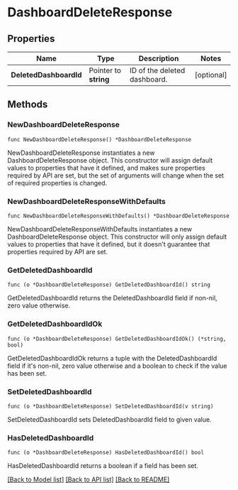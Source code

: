 # DashboardDeleteResponse

## Properties

| Name                   | Type                  | Description                  | Notes      |
| ---------------------- | --------------------- | ---------------------------- | ---------- |
| **DeletedDashboardId** | Pointer to **string** | ID of the deleted dashboard. | [optional] |

## Methods

### NewDashboardDeleteResponse

`func NewDashboardDeleteResponse() *DashboardDeleteResponse`

NewDashboardDeleteResponse instantiates a new DashboardDeleteResponse object.
This constructor will assign default values to properties that have it defined,
and makes sure properties required by API are set, but the set of arguments
will change when the set of required properties is changed.

### NewDashboardDeleteResponseWithDefaults

`func NewDashboardDeleteResponseWithDefaults() *DashboardDeleteResponse`

NewDashboardDeleteResponseWithDefaults instantiates a new DashboardDeleteResponse object.
This constructor will only assign default values to properties that have it defined,
but it doesn't guarantee that properties required by API are set.

### GetDeletedDashboardId

`func (o *DashboardDeleteResponse) GetDeletedDashboardId() string`

GetDeletedDashboardId returns the DeletedDashboardId field if non-nil, zero value otherwise.

### GetDeletedDashboardIdOk

`func (o *DashboardDeleteResponse) GetDeletedDashboardIdOk() (*string, bool)`

GetDeletedDashboardIdOk returns a tuple with the DeletedDashboardId field if it's non-nil, zero value otherwise
and a boolean to check if the value has been set.

### SetDeletedDashboardId

`func (o *DashboardDeleteResponse) SetDeletedDashboardId(v string)`

SetDeletedDashboardId sets DeletedDashboardId field to given value.

### HasDeletedDashboardId

`func (o *DashboardDeleteResponse) HasDeletedDashboardId() bool`

HasDeletedDashboardId returns a boolean if a field has been set.

[[Back to Model list]](../README.md#documentation-for-models) [[Back to API list]](../README.md#documentation-for-api-endpoints) [[Back to README]](../README.md)
